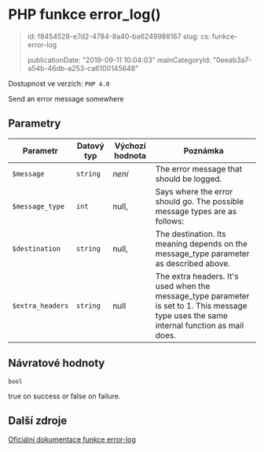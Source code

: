 PHP funkce error_log()
======================

> id: f8454528-e7d2-4784-8a40-ba6249988167
> slug:
> 	cs: funkce-error-log
>
> publicationDate: "2019-09-11 10:04:03"
> mainCategoryId: "0eeab3a7-a54b-46db-a253-ca6100145648"

Dostupnost ve verzích: `PHP 4.0`

Send an error message somewhere


Parametry
--------------

| Parametr | Datový typ | Výchozí hodnota | Poznámka |
|-----|-----|-----|-----|
| `$message` | `string` | *není* | The error message that should be logged. |
| `$message_type` | `int` | null, | Says where the error should go. The possible message types are as follows: |
| `$destination` | `string` | null, | The destination. Its meaning depends on the message_type parameter as described above. |
| `$extra_headers` | `string` | null | The extra headers. It's used when the message_type parameter is set to 1. This message type uses the same internal function as mail does. |


Návratové hodnoty
----------------

`bool`

true on success or false on failure.

Další zdroje
------------

[Oficiální dokumentace funkce error-log](https://www.php.net/manual/en/function.error-log.php)
